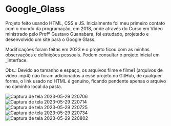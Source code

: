 # Google_Glass

Projeto feito usando HTML, CSS e JS.
Inicialmente foi meu primeiro contato com o mundo da programação, em 2018, onde através do Curso em Vídeo ministrado pelo Profº Gustavo Guanabara,
foi estudado, projetado e desenvolvido um site para o Google Glass.

Modificações foram feitas em 2023 e o projeto ficou com as minhas observações e definições pessoais.
Podem consultar o projeto inicial em _interface.

Obs.: Devido ao tamanho e espaço, os arquivos filme e filme1 (arquivos de vídeo .mp4) não foram adicionados a esse projeto no GitHub,
de qualquer forma, o link usado no HTML é genuíno, ficando pendente apenas o arquivo no caminho local da pasta.

![Captura de tela 2023-05-29 220706](https://github.com/JonaThFelix/Google_Glass/assets/123984244/16095308-5a7a-4fb6-9d57-ee6e1ce4b2bb)
![Captura de tela 2023-05-29 220714](https://github.com/JonaThFelix/Google_Glass/assets/123984244/b9e16c5f-6649-4eef-b900-3d7bcc793bc0)
![Captura de tela 2023-05-29 220725](https://github.com/JonaThFelix/Google_Glass/assets/123984244/926c492c-799b-4982-99ae-b6144f38b6b5)
![Captura de tela 2023-05-29 220734](https://github.com/JonaThFelix/Google_Glass/assets/123984244/f457844f-07db-4465-bbb7-0b72fd3e0987)
![Captura de tela 2023-05-29 220802](https://github.com/JonaThFelix/Google_Glass/assets/123984244/b74bdb9e-d7ee-49a7-a923-3579294f9863)



